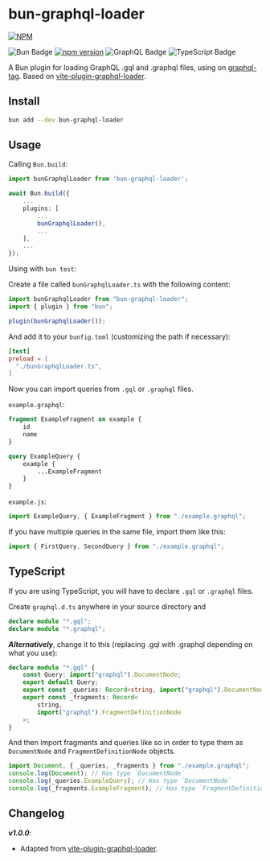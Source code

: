 # bun-graphql-loader

[![NPM](https://nodei.co/npm/bun-graphql-loader.png?downloads=true&downloadRank=true&stars=true)](https://nodei.co/npm/bun-graphql-loader/)

![Bun Badge](https://img.shields.io/badge/Bun-000?logo=bun&logoColor=fff&style=for-the-badge)
[![npm version](https://img.shields.io/npm/v/bun-graphql-loader.svg?logoColor=fff&style=for-the-badge)](https://www.npmjs.com/package/bun-graphql-loader)
![GraphQL Badge](https://img.shields.io/badge/GraphQL-E10098?logo=graphql&logoColor=fff&style=for-the-badge)
![TypeScript Badge](https://img.shields.io/badge/TypeScript-3178C6?logo=typescript&logoColor=fff&style=for-the-badge)

A Bun plugin for loading GraphQL .gql and .graphql files, using on [graphql-tag](https://github.com/apollographql/graphql-tag). Based on [vite-plugin-graphql-loader](https://www.npmjs.com/package/vite-plugin-graphql-loader).

## Install

```bash
bun add --dev bun-graphql-loader
```

## Usage

Calling `Bun.build`:

```typescript
import bunGraphqlLoader from 'bun-graphql-loader';

await Bun.build({
    ...
    plugins: [
        ...
        bunGraphqlLoader(),
        ...
    ],
    ...
});
```

Using with `bun test`:

Create a file called `bunGraphqlLoader.ts` with the following content:

```ts
import bunGraphqlLoader from "bun-graphql-loader";
import { plugin } from "bun";

plugin(bunGraphqlLoader());
```

And add it to your `bunfig.toml` (customizing the path if necessary):

```toml
[test]
preload = [
  "./bunGraphqlLoader.ts",
]
```

Now you can import queries from `.gql` or `.graphql` files.

`example.graphql`:

```graphql
fragment ExampleFragment on example {
    id
    name
}

query ExampleQuery {
    example {
        ...ExampleFragment
    }
}
```

`example.js`:

```javascript
import ExampleQuery, { ExampleFragment } from "./example.graphql";
```

If you have multiple queries in the same file, import them like this:

```javascript
import { FirstQuery, SecondQuery } from "./example.graphql";
```

## TypeScript

If you are using TypeScript, you will have to declare `.gql` or `.graphql` files.

Create `graphql.d.ts` anywhere in your source directory and

```typescript
declare module "*.gql";
declare module "*.graphql";
```

**_Alternatively_**, change it to this (replacing .gql with .graphql depending on what you use):

```typescript
declare module "*.gql" {
    const Query: import("graphql").DocumentNode;
    export default Query;
    export const _queries: Record<string, import("graphql").DocumentNode>;
    export const _fragments: Record<
        string,
        import("graphql").FragmentDefinitionNode
    >;
}
```

And then import fragments and queries like so in order to type them as `DocumentNode` and `FragmentDefinitionNode` objects.

```typescript
import Document, { _queries, _fragments } from "./example.graphql";
console.log(Document); // Has type `DocumentNode`
console.log(_queries.ExampleQuery); // Has type `DocumentNode`
console.log(_fragments.ExampleFragment); // Has type `FragmentDefinitionNode`
```

## Changelog

**_v1.0.0_**:

-   Adapted from [vite-plugin-graphql-loader](https://www.npmjs.com/package/vite-plugin-graphql-loader).
